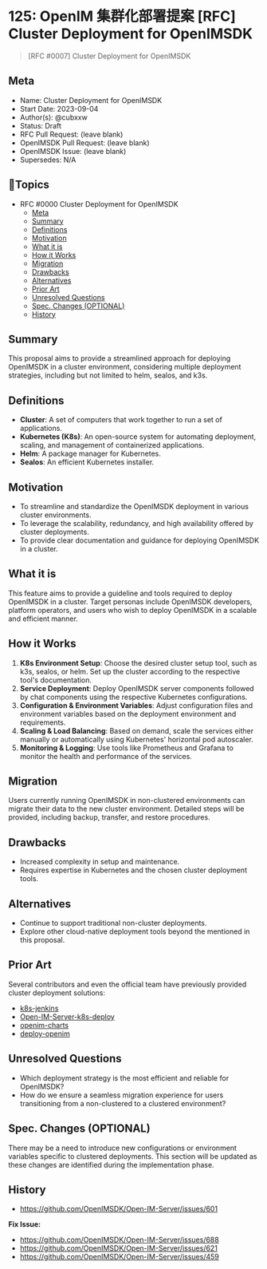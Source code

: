 # 125: OpenIM 集群化部署提案 [RFC] Cluster Deployment for OpenIMSDK

> [RFC #0007] Cluster Deployment for OpenIMSDK

<!-- 🤖 design template: https://github.com/OpenIMSDK/community/blob/main/0000-template.md ⚠️ Please submit a PR to https://github.com/OpenIMSDK/community/tree/main/RFC according to the specification after the design is completed -->

## Meta

- Name: Cluster Deployment for OpenIMSDK
- Start Date: 2023-09-04
- Author(s): @cubxxw
- Status: Draft
- RFC Pull Request: (leave blank)
- OpenIMSDK Pull Request: (leave blank)
- OpenIMSDK Issue: (leave blank)
- Supersedes: N/A

## 📇Topics

- RFC #0000 Cluster Deployment for OpenIMSDK
  - [Meta](#meta)
  - [Summary](#summary)
  - [Definitions](#definitions)
  - [Motivation](#motivation)
  - [What it is](#what-it-is)
  - [How it Works](#how-it-works)
  - [Migration](#migration)
  - [Drawbacks](#drawbacks)
  - [Alternatives](#alternatives)
  - [Prior Art](#prior-art)
  - [Unresolved Questions](#unresolved-questions)
  - [Spec. Changes (OPTIONAL)](#spec-changes-optional)
  - [History](#history)

## Summary

This proposal aims to provide a streamlined approach for deploying OpenIMSDK in a cluster environment, considering multiple deployment strategies, including but not limited to helm, sealos, and k3s.

## Definitions

- **Cluster**: A set of computers that work together to run a set of applications.
- **Kubernetes (K8s)**: An open-source system for automating deployment, scaling, and management of containerized applications.
- **Helm**: A package manager for Kubernetes.
- **Sealos**: An efficient Kubernetes installer.

## Motivation

- To streamline and standardize the OpenIMSDK deployment in various cluster environments.
- To leverage the scalability, redundancy, and high availability offered by cluster deployments.
- To provide clear documentation and guidance for deploying OpenIMSDK in a cluster.

## What it is

This feature aims to provide a guideline and tools required to deploy OpenIMSDK in a cluster. Target personas include OpenIMSDK developers, platform operators, and users who wish to deploy OpenIMSDK in a scalable and efficient manner.

## How it Works

1. **K8s Environment Setup**: Choose the desired cluster setup tool, such as k3s, sealos, or helm. Set up the cluster according to the respective tool's documentation.
2. **Service Deployment**: Deploy OpenIMSDK server components followed by chat components using the respective Kubernetes configurations.
3. **Configuration & Environment Variables**: Adjust configuration files and environment variables based on the deployment environment and requirements.
4. **Scaling & Load Balancing**: Based on demand, scale the services either manually or automatically using Kubernetes' horizontal pod autoscaler.
5. **Monitoring & Logging**: Use tools like Prometheus and Grafana to monitor the health and performance of the services.

## Migration

Users currently running OpenIMSDK in non-clustered environments can migrate their data to the new cluster environment. Detailed steps will be provided, including backup, transfer, and restore procedures.

## Drawbacks

- Increased complexity in setup and maintenance.
- Requires expertise in Kubernetes and the chosen cluster deployment tools.

## Alternatives

- Continue to support traditional non-cluster deployments.
- Explore other cloud-native deployment tools beyond the mentioned in this proposal.

## Prior Art

Several contributors and even the official team have previously provided cluster deployment solutions:

- [k8s-jenkins](https://github.com/OpenIMSDK/k8s-jenkins)
- [Open-IM-Server-k8s-deploy](https://github.com/OpenIMSDK/Open-IM-Server-k8s-deploy)
- [openim-charts](https://github.com/OpenIMSDK/openim-charts)
- [deploy-openim](https://github.com/showurl/deploy-openim)

## Unresolved Questions

- Which deployment strategy is the most efficient and reliable for OpenIMSDK?
- How do we ensure a seamless migration experience for users transitioning from a non-clustered to a clustered environment?

## Spec. Changes (OPTIONAL)

There may be a need to introduce new configurations or environment variables specific to clustered deployments. This section will be updated as these changes are identified during the implementation phase.

## History

+ https://github.com/OpenIMSDK/Open-IM-Server/issues/601

**Fix Issue:** 
+ https://github.com/OpenIMSDK/Open-IM-Server/issues/688
+ https://github.com/OpenIMSDK/Open-IM-Server/issues/621
+ https://github.com/OpenIMSDK/Open-IM-Server/issues/459
